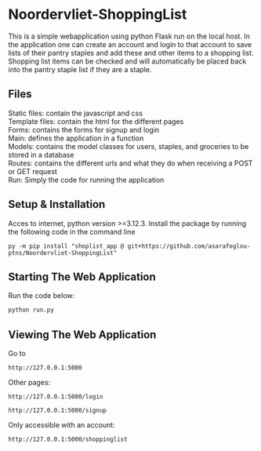 # Noordervliet-ShoppingList

This is a simple webapplication using python Flask run on the local host. In the application one can create an account and login to that account to save lists of their pantry staples and add these and other items to a shopping list. Shopping list items can be checked and will automatically be placed back into the pantry staple list if they are a staple.  

## Files 
Static files: contain the javascript and css</br>
Template files: contain the html for the different pages</br>
Forms: contains the forms for signup and login</br>
Main: defines the application in a function</br>
Models: contains the model classes for users, staples, and groceries to be stored in a database</br>
Routes: contains the different urls and what they do when receiving a POST or GET request</br>
Run: Simply the code for running the application

## Setup & Installation

Acces to internet, python version >=3.12.3.
Install the package by running the following code in the command line
```
py -m pip install "shoplist_app @ git+https://github.com/asarafoglou-ptns/Noordervliet-ShoppingList"
```


## Starting The Web Application

Run the code below:
```bash
python run.py
```

## Viewing The Web Application

Go to 
```
http://127.0.0.1:5000
```
Other pages: 
```
http://127.0.0.1:5000/login
```
```
http://127.0.0.1:5000/signup
```
Only accessible with an account:
```
http://127.0.0.1:5000/shoppinglist
```
